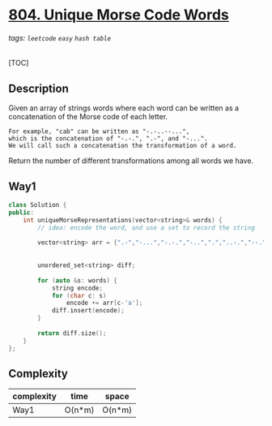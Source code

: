 # [804. Unique Morse Code Words](https://leetcode.com/problems/unique-morse-code-words/)

###### tags: `leetcode` `easy` `hash table`

[TOC]

## Description


Given an array of strings words where each word can be written as a concatenation of the Morse code of each letter.

```
For example, "cab" can be written as "-.-..--...", 
which is the concatenation of "-.-.", ".-", and "-...".
We will call such a concatenation the transformation of a word.
```
Return the number of different transformations among all words we have.

## Way1 

```cpp
class Solution {
public:
    int uniqueMorseRepresentations(vector<string>& words) {
        // idea: encode the word, and use a set to record the string
        
        vector<string> arr = {".-","-...","-.-.","-..",".","..-.","--.","....","..",".---","-.-",".-..","--","-.","---",".--.","--.-",".-.","...","-","..-","...-",".--","-..-","-.--","--.."};
        
        
        unordered_set<string> diff;
        
        for (auto &s: words) {
            string encode;
            for (char c: s)
                encode += arr[c-'a'];
            diff.insert(encode);
        }
        
        return diff.size();
    }
};
```

## Complexity

| complexity | time | space |
| - | - | - |
| Way1 | O(n\*m) | O(n\*m) |
